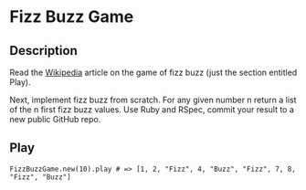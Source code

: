 # Fizz Buzz Game

## Description

Read the [Wikipedia](https://en.wikipedia.org/wiki/Fizz_buzz#Play) article on the game of fizz buzz (just the section entitled Play).

Next, implement fizz buzz from scratch. For any given number n return a list of the n first fizz buzz values. Use Ruby and RSpec, commit your result to a new public GitHub repo.


## Play

`FizzBuzzGame.new(10).play # => [1, 2, "Fizz", 4, "Buzz", "Fizz", 7, 8, "Fizz", "Buzz"]`
